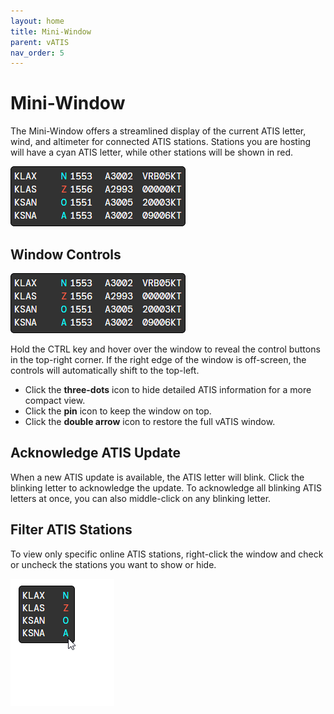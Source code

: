 ```yaml
---
layout: home
title: Mini-Window
parent: vATIS
nav_order: 5
---
```


# Mini-Window

The Mini-Window offers a streamlined display of the current ATIS letter, wind, and altimeter for connected ATIS stations. Stations you are hosting will have a cyan ATIS letter, while other stations will be shown in red.

![Mini-Window](/assets/images/MiniWindow.png)

## Window Controls
![Mini-Window Controls](/assets/images/MiniWindowTools.gif)

Hold the CTRL key and hover over the window to reveal the control buttons in the top-right corner. If the right edge of the window is off-screen, the controls will automatically shift to the top-left.

* Click the **three-dots** icon to hide detailed ATIS information for a more compact view.
* Click the **pin** icon to keep the window on top.
* Click the **double arrow** icon to restore the full vATIS window.

## Acknowledge ATIS Update
When a new ATIS update is available, the ATIS letter will blink. Click the blinking letter to acknowledge the update. To acknowledge all blinking ATIS letters at once, you can also middle-click on any blinking letter.

## Filter ATIS Stations
To view only specific online ATIS stations, right-click the window and check or uncheck the stations you want to show or hide.

![Mini-Window Filter](/assets/images/MiniWindowFilterStations.gif)